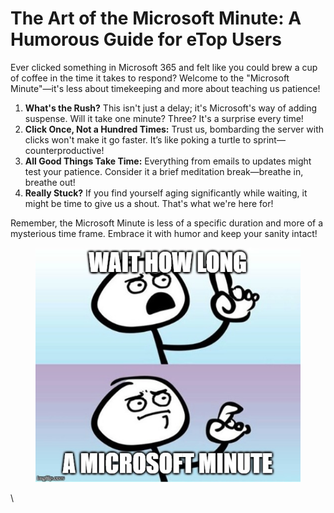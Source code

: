 # The Art of the Microsoft Minute: A Humorous Guide for eTop Users



Ever clicked something in Microsoft 365 and felt like you could brew a cup of coffee in the time it takes to respond? Welcome to the "Microsoft Minute"—it's less about timekeeping and more about teaching us patience!

1. **What's the Rush?** This isn't just a delay; it's Microsoft's way of adding suspense. Will it take one minute? Three? It's a surprise every time!
2. **Click Once, Not a Hundred Times:** Trust us, bombarding the server with clicks won't make it go faster. It’s like poking a turtle to sprint—counterproductive!
3. **All Good Things Take Time:** Everything from emails to updates might test your patience. Consider it a brief meditation break—breathe in, breathe out!
4. **Really Stuck?** If you find yourself aging significantly while waiting, it might be time to give us a shout. That's what we're here for!

Remember, the Microsoft Minute is less of a specific duration and more of a mysterious time frame. Embrace it with humor and keep your sanity intact!



<figure><img src="../../../.gitbook/assets/image (3) (1).png" alt=""><figcaption></figcaption></figure>

\
